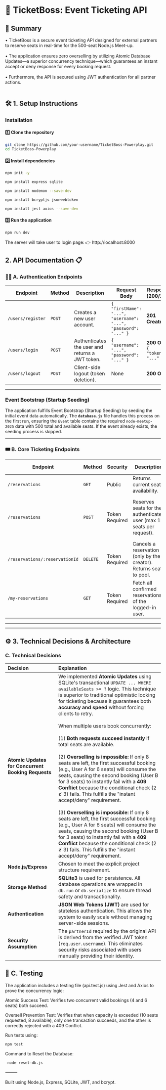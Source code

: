 # 🎫 TicketBoss: Event Ticketing API

## 🧠 Summary
  • TicketBoss is a secure event ticketing API designed for external partners to reserve seats in real-time for the 500-seat Node.js Meet-up. <br><br>
	•	The application ensures zero overselling by utilizing Atomic Database Updates—a superior concurrency technique—which guarantees an instant accept or deny response for every booking request. <br><br>	•	Furthermore, the API is secured using JWT authentication for all partner actions. <br><br>

## 🛠️ 1. Setup Instructions

### Installation

#### 1️⃣ Clone the repository
```bash
git clone https://github.com/your-username/TicketBoss-Powerplay.git
cd TicketBoss-Powerplay
```
#### 2️⃣ Install dependencies

```bash
npm init -y
```

```bash
npm install express sqlite
```

```bash
npm install nodemon --save-dev
```

```bash
npm install bcryptjs jsonwebtoken
```

```bash
npm install jest axios --save-dev
```

#### 3️⃣ Run the application
```bash
npm run dev
```
The server will take user to login page:
👉 http://localhost:8000

## 2. API Documentation 📋

### 🧑‍💻 A. Authentication Endpoints

| Endpoint | Method | Description | Request Body | Response (200/201) |
|-----------|---------|--------------|---------------|---------------------|
| `/users/register` | `POST` | Creates a new user account. | `{ "firstName": "...", "username": "...", "password": "..." }` | **201 Created** |
| `/users/login` | `POST` | Authenticates the user and returns a JWT token. | `{ "username": "...", "password": "..." }` | **200 OK** + `{ "token": "..." }` |
| `/users/logout` | `POST` | Client-side logout (token deletion). | None | **200 OK** |


***

### Event Bootstrap (Startup Seeding)

The application fulfills Event Bootstrap (Startup Seeding) by seeding the initial event data automatically. The **`database.js`** file handles this process on the first run, ensuring the `Event` table contains the required `node-meetup-2025` data with 500 total and available seats. If the event already exists, the seeding process is skipped.

***

### 🎟️ B. Core Ticketing Endpoints

| Endpoint | Method | Security | Description | Parameters / Body | Successful Response | Error Responses |
|-----------|---------|-----------|--------------|--------------------|----------------------|------------------|
| `/reservations` | `GET` | Public | Returns current seat availability. | None | **200 OK** | 404 Not Found |
| `/reservations` | `POST` | Token Required | Reserves seats for the authenticated user (max 10 seats per request). | `{ "seats": 3 }` | **201 Created** + Reservation JSON | 400 Bad Request (Invalid seat count), 409 Conflict (Not enough seats left) |
| `/reservations/:reservationId` | `DELETE` | Token Required | Cancels a reservation (only by the creator). Returns seats to pool. | `:reservationId` (in URL) | **204 No Content** | 404 Not Found (Invalid ID or unauthorized user) |
| `/my-reservations` | `GET` | Token Required | Fetch all confirmed reservations of the logged-in user. | None | **200 OK** + User’s reservations | — |

---


---


## ⚙️ 3. Technical Decisions & Architecture

### C. Technical Decisions

| Decision | Explanation |
| :--- | :--- |
| **Atomic Updates for Concurrent Booking Requests** |  We implemented **Atomic Updates** using SQLite's transactional `UPDATE ... WHERE availableSeats >= ?` logic. This technique is superior to traditional optimistic locking for ticketing because it guarantees both **accuracy and speed** without forcing clients to retry.<br><br>When multiple users book concurrently: <br><br> (1) **Both requests succeed instantly** if total seats are available. <br><br>(2) **Overselling is impossible:** If only 8 seats are left, the first successful booking (e.g., User A for 6 seats) will consume the seats, causing the second booking (User B for 3 seats) to instantly fail with a **409 Conflict** because the conditional check ($2 \not\ge 3$) fails. This fulfills the "instant accept/deny" requirement. <br><br> (3) **Overselling is impossible:** If only 8 seats are left, the first successful booking (e.g., User A for 6 seats) will consume the seats, causing the second booking (User B for 3 seats) to instantly fail with a **409 Conflict** because the conditional check ($2 \not\ge 3$) fails. This fulfills the "instant accept/deny" requirement. |
| **Node.js/Express** | Chosen to meet the explicit project structure requirement. |
| **Storage Method** | **SQLite3** is used for persistence. All database operations are wrapped in `db.run` or `db.serialize` to ensure thread safety and transactionality. |
| **Authentication** | **JSON Web Tokens (JWT)** are used for stateless authentication. This allows the system to easily scale without managing server-side sessions. |
| **Security Assumption** | The `partnerId` required by the original API is derived from the verified JWT token (`req.user.username`). This eliminates security risks associated with users manually providing their identity. |

## 🧪 C. Testing

The application includes a testing file (api.test.js) using Jest and Axios to prove the concurrency logic:

Atomic Success Test: Verifies two concurrent valid bookings (4 and 6 seats) both succeed.

Oversell Prevention Test: Verifies that when capacity is exceeded (10 seats requested, 8 available), only one transaction succeeds, and the other is correctly rejected with a 409 Conflict.

Run tests using:

```bash
npm test
```

Command to Reset the Database:

```bash
 node reset-db.js   
 ```

⸻

Built using Node.js, Express, SQLite, JWT, and bcrypt.















